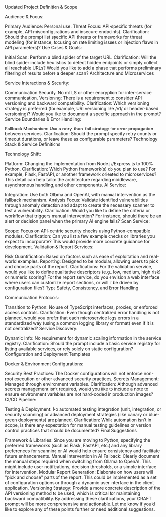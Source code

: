 Updated Project Definition & Scope

Audience & Focus:

Primary Audience: Personal use.
Threat Focus: API-specific threats (for example, API misconfigurations and insecure endpoints). Clarification: Should the prompt list specific API threats or frameworks for threat modeling (for instance, focusing on rate limiting issues or injection flaws in API parameters)?
Use Cases & Goals:

Initial Scan: Perform a blind spider of the target URL. Clarification: Will the blind spider include heuristics to detect hidden endpoints or simply collect all reachable URLs? Would you like to add a phase that performs preliminary filtering of results before a deeper scan?
Architecture and Microservices

Service Interactions & Security:

Communication Security: No mTLS or other encryption for inter-service communication.
Versioning: There is a requirement to consider API versioning and backward compatibility. Clarification: Which versioning strategy is preferred (for example, URI versioning like /v1/ or header-based versioning)? Would you like to document a specific approach in the prompt?
Service Boundaries & Error Handling:

Fallback Mechanism: Use a retry-then-fail strategy for error propagation between services. Clarification: Should the prompt specify retry counts or timeout durations, or leave these as configurable parameters?
Technology Stack & Service Definitions

Technology Shift:

Platform: Changing the implementation from Node.js/Express.js to 100% Python. Clarification: Which Python framework(s) do you plan to use? For example, Flask, FastAPI, or another framework oriented to microservices? This detail can help tailor the architecture regarding middleware, asynchronous handling, and other components.
AI Service:

Integration: Use both Ollama and OpenAI, with manual intervention as the fallback mechanism.
Analysis Focus: Validate identified vulnerabilities through anomaly detection and adapt to create the necessary scanner to test a vulnerability. Clarification: Would you like to define the criteria or workflow that triggers manual intervention? For instance, should there be an alert or decision panel when the primary AI engine fails?
Scan Service:

Scope: Focus on API-centric security checks using Python-compatible modules. Clarification: Can you list a few example checks or libraries you expect to incorporate? This would provide more concrete guidance for development.
Validation & Report Services:

Risk Quantification: Based on factors such as ease of exploitation and real-world examples.
Reporting: Designed to be modular, allowing users to pick and choose parts of the report. Clarifications:
For the validation service, would you like to define qualitative descriptors (e.g., low, medium, high risk) or numeric scoring?
For the report service, do you envision a web interface where users can customize report sections, or will it be driven by configuration files?
Type Safety, Consistency, and Error Handling

Communication Protocols:

Transition to Python: No use of TypeScript interfaces, proxies, or enforced access controls. Clarification: Even though centralized error handling is not planned, would you prefer that each microservice logs errors in a standardized way (using a common logging library or format) even if it is not centralized?
Service Discovery:

Dynamic Info: No requirement for dynamic scaling information in the service registry. Clarification: Should the prompt include a basic service registry for listing available services, or rely solely on static configuration?
Configuration and Deployment Templates

Docker & Environment Configurations:

Security Best Practices: The Docker configurations will not enforce non-root execution or other advanced security practices.
Secrets Management: Managed through environment variables. Clarification: Although advanced secrets management isn’t required, would you like to include a note to ensure environment variables are not hard-coded in production images?
CI/CD Pipeline:

Testing & Deployment: No automated testing integration (unit, integration, or security scanning) or advanced deployment strategies (like canary or blue-green deployments) are planned. Clarification: While automation isn’t in scope, is there any expectation for manual testing guidelines or version control practices that should be documented?
Final Suggestions

Framework & Libraries: Since you are moving to Python, specifying the preferred frameworks (such as Flask, FastAPI, etc.) and any library preferences for scanning or AI would help ensure consistency and facilitate future enhancements.
Manual Intervention in AI Fallback: Clearly document the manual steps required when switching from Ollama to OpenAI. This might include user notifications, decision thresholds, or a simple interface for intervention.
Modular Report Generation: Elaborate on how users will "pick and choose" parts of the report. This could be implemented as a set of configuration options or through a dynamic user interface in the client application.
Versioning Strategy: Provide a more concrete description of the API versioning method to be used, which is critical for maintaining backward compatibility.
By addressing these clarifications, your CRAFT prompt will be more comprehensive and actionable. Let me know if you’d like to explore any of these points further or need additional suggestions.